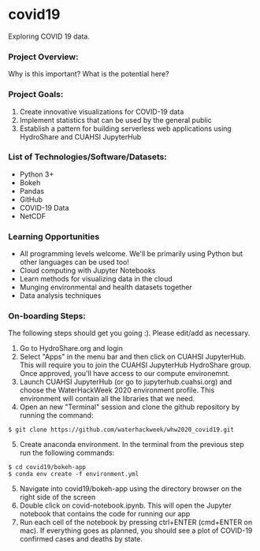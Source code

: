 # covid19
Exploring COVID 19 data.


### Project Overview: 
Why is this important? What is the potential here?

### Project Goals:

1. Create innovative visualizations for COVID-19 data 
2. Implement statistics that can be used by the general public
3. Establish a pattern for building serverless web applications using HydroShare and CUAHSI JupyterHub

### List of Technologies/Software/Datasets:

- Python 3+
- Bokeh
- Pandas
- GitHub
- COVID-19 Data
- NetCDF

### Learning Opportunities

- All programming levels welcome. We'll be primarily using Python but other languages can be used too!
- Cloud computing with Jupyter Notebooks
- Learn methods for visualizing data in the cloud
- Munging environmental and health datasets together
- Data analysis techniques

### On-boarding Steps: 

The following steps should get you going :). Please edit/add as necessary.    

1. Go to HydroShare.org and login
2. Select "Apps" in the menu bar and then click on CUAHSI JupyterHub. This will require you to join the CUAHSI JupyterHub HydroShare group. Once approved, you'll have access to our compute environemnt.
3. Launch CUAHSI JupyterHub (or go to jupyterhub.cuahsi.org) and choose the WaterHackWeek 2020 environment profile. This environment will contain all the libraries that we need.
4. Open an new "Terminal" session and clone the github repository by running the command:
```
$ git clone https://github.com/waterhackweek/whw2020_covid19.git
```
5. Create anaconda environment. In the terminal from the previous step run the following commands:
```
$ cd covid19/bokeh-app
$ conda env create -f environment.yml
```
5. Navigate into covid19/bokeh-app using the directory browser on the right side of the screen
6. Double click on covid-notebook.ipynb. This will open the Jupyter notebook that contains the code for running our app
7. Run each cell of the notebook by pressing ctrl+ENTER (cmd+ENTER on mac). If everything goes as planned, you should see a plot of COVID-19 confirmed cases and deaths by state.
